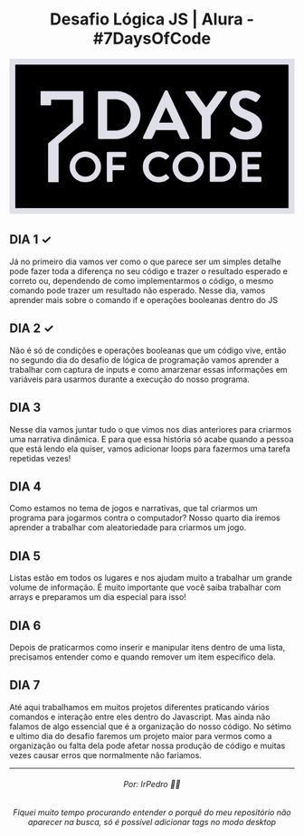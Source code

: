 <h1 align=center>Desafio Lógica JS | Alura - #7DaysOfCode</h1>
<p align=center>
    <img src="7days.svg""/>
</p>
<h2>DIA 1 ✓</h2>
<p>Já no primeiro dia vamos ver como o que parece ser um simples detalhe pode fazer toda a diferença no seu código e trazer o resultado esperado e correto ou, dependendo de como implementarmos o código, o mesmo comando pode trazer um resultado não esperado. Nesse dia, vamos aprender mais sobre o comando if e operações booleanas dentro do JS</p>

<h2>DIA 2 ✓</h2>
<p>Não é só de condições e operações booleanas que um código vive, então no segundo dia do desafio de lógica de programação vamos aprender a trabalhar com captura de inputs e como amarzenar essas informações em variáveis para usarmos durante a execução do nosso programa.</p>

<h2>DIA 3</h2>
<p>Nesse dia vamos juntar tudo o que vimos nos dias anteriores para criarmos uma narrativa dinâmica. E para que essa história só acabe quando a pessoa que está lendo ela quiser, vamos adicionar loops para fazermos uma tarefa repetidas vezes!</p>

<h2>DIA 4</h2>
<p>Como estamos no tema de jogos e narrativas, que tal criarmos um programa para jogarmos contra o computador? Nosso quarto dia iremos aprender a trabalhar com aleatoriedade para criarmos um jogo.</p>

<h2>DIA 5</h2>
<p>Listas estão em todos os lugares e nos ajudam muito a trabalhar um grande volume de informação. É muito importante que você saiba trabalhar com arrays e preparamos um dia especial para isso!</p>

<h2>DIA 6</h2>
<p>Depois de praticarmos como inserir e manipular itens dentro de uma lista, precisamos entender como e quando remover um item especifico dela.</p>

<h2>DIA 7</h2>
<p>Até aqui trabalhamos em muitos projetos diferentes praticando vários comandos e interação entre eles dentro do Javascript. Mas ainda não falamos de algo essencial que é a organização do nosso código. No sétimo e ultimo dia do desafio faremos um projeto maior para vermos como a organização ou falta dela pode afetar nossa produção de código e muitas vezes causar erros que normalmente não fariamos.</p>
<hr>
<h6 align=center>Por: IrPedro 👋🏻</h6>
<h6 align=center>Fiquei muito tempo procurando entender o porquê do meu repositório não aparecer na busca, só é possível adicionar tags no modo desktop</h6>
